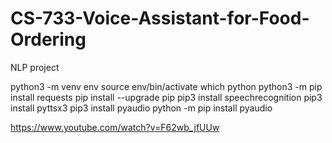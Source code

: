 # CS-733-Voice-Assistant-for-Food-Ordering
NLP project


python3 -m venv env
source env/bin/activate
which python
python3 -m pip install requests
pip install --upgrade pip
pip3 install speechrecognition
pip3 install pyttsx3
pip3 install pyaudio
python -m pip install pyaudio

https://www.youtube.com/watch?v=F62wb_jfUUw
